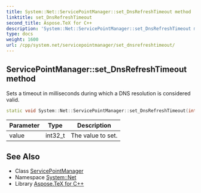 ```yaml
---
title: System::Net::ServicePointManager::set_DnsRefreshTimeout method
linktitle: set_DnsRefreshTimeout
second_title: Aspose.TeX for C++
description: 'System::Net::ServicePointManager::set_DnsRefreshTimeout method. Sets a timeout in milliseconds during which a DNS resolution is considered valid in C++.'
type: docs
weight: 1600
url: /cpp/system.net/servicepointmanager/set_dnsrefreshtimeout/
---
```

## ServicePointManager::set_DnsRefreshTimeout method


Sets a timeout in milliseconds during which a DNS resolution is considered valid.

```cpp
static void System::Net::ServicePointManager::set_DnsRefreshTimeout(int32_t value)
```


| Parameter | Type | Description |
| --- | --- | --- |
| value | int32_t | The value to set. |

## See Also

* Class [ServicePointManager](../)
* Namespace [System::Net](../../)
* Library [Aspose.TeX for C++](../../../)
